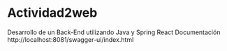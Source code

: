 # Actividad2web
Desarrollo de un Back-End utilizando Java y Spring React 
Documentación
http://localhost:8081/swagger-ui/index.html